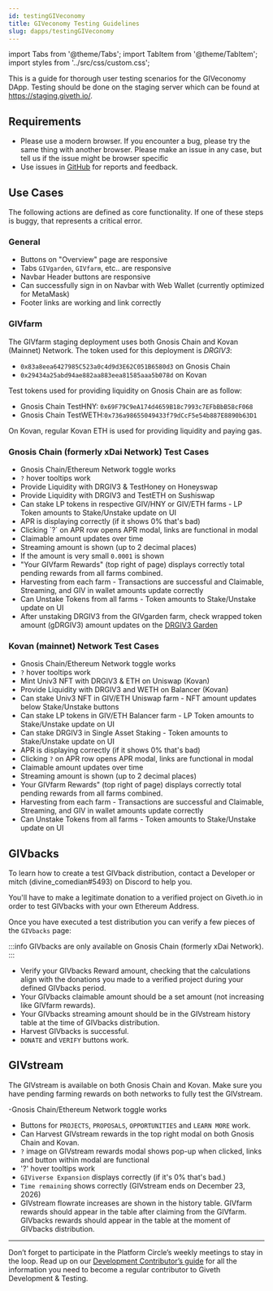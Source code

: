 ```yaml
---
id: testingGIVeconomy
title: GIVeconomy Testing Guidelines
slug: dapps/testingGIVeconomy
---
```

import Tabs from '@theme/Tabs';
import TabItem from '@theme/TabItem';
import styles from '../src/css/custom.css';


This is a guide for thorough user testing scenarios for the GIVeconomy DApp. Testing should be done on the staging server which can be found at https://staging.giveth.io/.


## Requirements

* Please use a modern browser. If you encounter a bug, please try the same thing with another browser. Please make an issue in any case, but tell us if the issue might be browser specific
* Use issues in [GitHub](https://github.com/Giveth/GIVeconomy/issues) for reports and feedback.

## Use Cases

The following actions are defined as core functionality. If one of these steps is buggy, that represents a critical error.

### General

- Buttons on "Overview" page are responsive
- Tabs `GIVgarden`, `GIVfarm`, etc.. are responsive
- Navbar Header buttons are responsive
- Can successfully sign in on Navbar with Web Wallet (currently optimized for MetaMask)
- Footer links are working and link correctly

### GIVfarm
The GIVfarm staging deployment uses both Gnosis Chain and Kovan (Mainnet) Network. The token used for this deployment is *DRGIV3*:
- `0x83a8eea6427985C523a0c4d9d3E62C051B6580d3` on Gnosis Chain
- `0x29434a25abd94ae882aa883eea81585aaa5b078d` on Kovan

Test tokens used for providing liquidity on Gnosis Chain are as follow:
- Gnosis Chain TestHNY: `0x69F79C9eA174d4659B18c7993c7EFbBbB58cF068`
- Gnosis Chain TestWETH:`0x736a98655049433f79dCcF5e54b887E8890b63D1`  

On Kovan, regular Kovan ETH is used for providing liquidity and paying gas.
<Tabs className='tabs'>
  <TabItem value='gnosis' label='Gnosis Chain' default>
<h3>Gnosis Chain (formerly xDai Network) Test Cases</h3>
<ul>
<li>Gnosis Chain/Ethereum Network toggle works</li>
<li><code>?</code> hover tooltips work</li>
<li>Provide Liquidity with DRGIV3 & TestHoney on Honeyswap</li>
<li>Provide Liquidity with DRGIV3 and TestETH on Sushiswap</li>
<li>Can stake LP tokens in respective GIV/HNY or GIV/ETH farms - LP Token amounts to Stake/Unstake update on UI</li>
<li>APR is displaying correctly (if it shows 0% that's bad)</li>
<li>Clicking `?` on APR row opens APR modal, links are functional in modal</li>
<li>Claimable amount updates over time</li>
<li>Streaming amount is shown (up to 2 decimal places)</li>
<li>If the amount is very small  <code>0.0001</code> is shown</li>
<li>"Your GIVfarm Rewards" (top right of page) displays correctly total pending rewards from all farms combined.</li>
<li>Harvesting from each farm - Transactions are successful and Claimable, Streaming, and GIV in wallet amounts update correctly</li>
<li>Can Unstake Tokens from all farms - Token amounts to Stake/Unstake update on UI</li>
<li>After unstaking DRGIV3 from the GIVgarden farm, check wrapped token amount (gDRGIV3) amount updates on the <a href='https://gardens-staging.1hive.org/#/xdai/garden/0x16388d99199a74810fc572049b3d4d657e7d5deb' target='_blank' alt='DRGIV3 Garden'>DRGIV3 Garden</a></li>
</ul>
  </TabItem>
  <TabItem value='kovan' label='Kovan Testnet' default>
<h3>Kovan (mainnet) Network Test Cases</h3>
<ul>
<li>Gnosis Chain/Ethereum Network toggle works</li>
<li><code>?</code> hover tooltips work</li>
<li>Mint Univ3 NFT with DRGIV3 & ETH on Uniswap (Kovan)</li>
<li>Provide Liquidity with DRGIV3 and WETH on Balancer (Kovan)</li>
<li>Can stake Univ3 NFT in GIV/ETH Uniswap farm - NFT amount updates below Stake/Unstake buttons</li>
<li>Can stake LP tokens in GIV/ETH Balancer farm - LP Token amounts to Stake/Unstake update on UI</li>
<li>Can stake DRGIV3 in Single Asset Staking - Token amounts to Stake/Unstake update on UI</li>
<li>APR is displaying correctly (if it shows 0% that's bad)</li>
<li>Clicking <code>?</code> on APR row opens APR modal, links are functional in modal</li>
<li>Claimable amount updates over time</li>
<li>Streaming amount is shown (up to 2 decimal places)</li>
<li>Your GIVfarm Rewards" (top right of page) displays correctly total pending rewards from all farms combined.</li>
<li>Harvesting from each farm - Transactions are successful and Claimable, Streaming, and GIV in wallet amounts update correctly</li>
<li>Can Unstake Tokens from all farms - Token amounts to Stake/Unstake update on UI</li>
</ul>
  </TabItem>
</Tabs>

## GIVbacks

To learn how to create a test GIVback distribution, contact a Developer or mitch (divine_comedian#5493) on Discord to help you.

You'll have to make a legitimate donation to a verified project on Giveth.io in order to test GIVbacks with your own Ethereum Address.

 Once you have executed a test distribution you can verify a few pieces of the `GIVbacks` page:

:::info
GIVbacks are only available on Gnosis Chain (formerly xDai Network).
:::

- Verify your GIVbacks Reward amount, checking that the calculations align with the donations you made to a verified project during your defined GIVbacks period.
- Your GIVbacks claimable amount should be a set amount (not increasing like GIVfarm rewards).
- Your GIVbacks streaming amount should be in the GIVstream history table at the time of GIVbacks distribution.
- Harvest GIVbacks is successful.
- `DONATE` and `VERIFY` buttons work.

## GIVstream
The GIVstream is available on both Gnosis Chain and Kovan. Make sure you have pending farming rewards on both networks to fully test the GIVstream.

-Gnosis Chain/Ethereum Network toggle works
- Buttons for `PROJECTS`, `PROPOSALS`, `OPPORTUNITIES` and `LEARN MORE` work.
- Can Harvest GIVstream rewards in the top right modal on both Gnosis Chain and Kovan.
- `?` image on GIVstream rewards modal shows pop-up when clicked, links and button within modal are functional
- '?' hover tooltips work
- `GIViverse Expansion` displays correctly (if it's 0% that's bad.)
- `Time remaining` shows correctly (GIVstream ends on December 23, 2026)
- GIVstream flowrate increases are shown in the history table. GIVfarm rewards should appear in the table after claiming from the GIVfarm. GIVbacks rewards should appear in the table at the moment of GIVbacks distribution.


---

Don’t forget to participate in the Platform Circle’s weekly meetings to stay in the loop. Read up on our [Development Contributor’s guide](./contributors) for all the information you need to become a regular contributor to Giveth Development & Testing.
